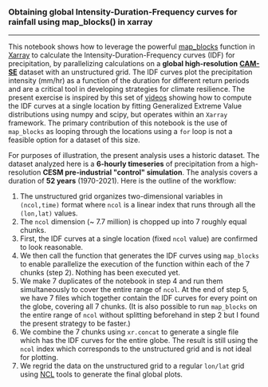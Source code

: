 ### Obtaining global Intensity-Duration-Frequency curves for rainfall using map_blocks() in xarray
----

This notebook shows how to leverage the powerful [map_blocks](https://docs.xarray.dev/en/stable/generated/xarray.map_blocks.html) function in [Xarray](https://docs.xarray.dev/en/stable/index.html) to calculate the Intensity-Duration-Frequency curves (IDF) for precipitation, by parallelizing calculations on a **global high-resolution** [**CAM-SE**](https://journals.sagepub.com/doi/10.1177/1094342011428142) dataset with an unstructured grid. The IDF curves plot the precipitation intensity (mm/hr) as a function of the duration for different return periods and are a critical tool in developing strategies for climate resilience. The present exercise is inspired by this set of [videos](https://www.youtube.com/watch?v=FItPMwK4K1o) showing how to compute the IDF curves at a single location by fitting Generalized Extreme Value distributions using numpy and scipy, but operates within an `Xarray` framework. The primary contribution of this notebook is the use of `map_blocks` as looping through the locations using a `for` loop is not a feasible option for a dataset of this size.

For purposes of illustration, the present analysis uses a historic dataset. The dataset analyzed here is a **6-hourly timeseries** of precipitation from a     high-resolution **CESM pre-industrial "control" simulation**. The analysis covers a duration of **52 years** (1970-2021). Here is the  outline of the workflow:
1. The unstructured grid organizes two-dimensional variables in `(ncol,time)` format where `ncol` is a linear index that runs through all the `(lon,lat)`      values. 
2. The `ncol` dimension (~ 7.7 million) is chopped up into 7 roughly equal chunks.
3. First, the IDF curves at a single location (fixed `ncol` value) are confirmed to look reasonable.
4. We then call the function that generates the IDF curves using `map_blocks` to enable parallelize the execution of the function within each of the 7 chunks  (step 2). Nothing has been executed  yet.
5. We make 7 duplicates of the notebook in step 4 and run them simultaneously to cover the entire range of `ncol`. At the end of step 5, we have 7 files which together contain the IDF curves for every point on the globe, covering all 7 chunks. (It is also possible to run `map_blocks` on the entire range of `ncol`    without splitting beforehand in step 2 but I found the present strategy to be faster.) 
6. We combine the 7 chunks using `xr.concat` to generate a single file which has the IDF curves for the entire globe. The result is still using the `ncol`     index which corresponds to the unstructured grid and is not ideal for plotting.  
7. We regrid the data on the unstructured grid to a regular `lon/lat` grid using [NCL](https://www.ncl.ucar.edu/) tools to generate the final global plots.
